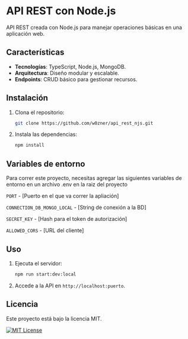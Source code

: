 # API REST con Node.js

API REST creada con Node.js para manejar operaciones básicas en una aplicación web.

## Características

- **Tecnologías**: TypeScript, Node.js, MongoDB.
- **Arquitectura**: Diseño modular y escalable.
- **Endpoints**: CRUD básico para gestionar recursos.

## Instalación

1. Clona el repositorio:

    ```bash
    git clone https://github.com/w0zner/api_rest_njs.git
    ```
2. Instala las dependencias:

    ```bash
    npm install
    ```
## Variables de entorno

Para correr este proyecto, necesitas agregar las siguientes variables de entorno en un archivo .env en la raiz del proyecto

`PORT` - [Puerto en el que va correr la apliación]

`CONNECTION_DB_MONGO_LOCAL` - [String de conexión a la BD]

`SECRET_KEY` - [Hash para el token de autorización]

`ALLOWED_CORS` - [URL del cliente]

## Uso

1. Ejecuta el servidor:

    ```bash
    npm run start:dev:local
    ```

2. Accede a la API en `http://localhost:puerto`.

## Licencia

Este proyecto está bajo la licencia MIT.

[![MIT License](https://img.shields.io/badge/License-MIT-green.svg)](https://choosealicense.com/licenses/mit/)
